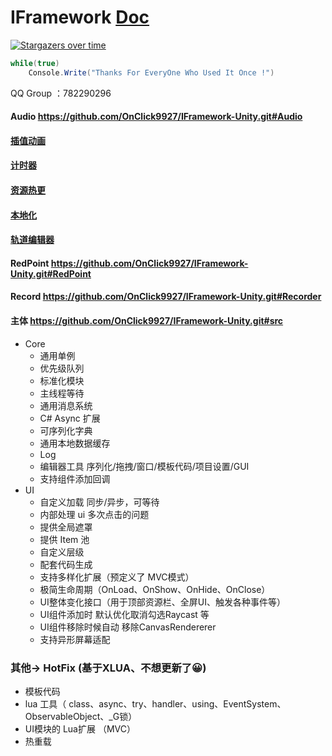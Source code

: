 # IFramework [Doc](https://onclick9927.github.io/2023/07/24/Doc/IFramework-Unity/1-IFramework-Unity-%E7%AE%80%E4%BB%8B/)



[![Stargazers over time](https://starchart.cc/OnClick9927/IFramework-Unity.svg?variant=adaptive)](https://starchart.cc/OnClick9927/IFramework-Unity)
``` csharp
while(true)
    Console.Write("Thanks For EveryOne Who Used It Once !")
```
QQ Group ：782290296 
#### Audio https://github.com/OnClick9927/IFramework-Unity.git#Audio


#### [插值动画](https://github.com/OnClick9927/WooTween)
#### [计时器](https://github.com/OnClick9927/WooTimer)
#### [资源热更](https://github.com/OnClick9927/WooAsset)
#### [本地化](https://github.com/OnClick9927/WooLocalization)
#### [轨道编辑器](https://github.com/OnClick9927/ActionEditor)


#### RedPoint https://github.com/OnClick9927/IFramework-Unity.git#RedPoint
#### Record https://github.com/OnClick9927/IFramework-Unity.git#Recorder
#### 主体 https://github.com/OnClick9927/IFramework-Unity.git#src
* Core
  * 通用单例
  * 优先级队列
  * 标准化模块
  * 主线程等待
  * 通用消息系统
  * C# Async 扩展
  * 可序列化字典
  * 通用本地数据缓存 
  * Log
  * 编辑器工具  序列化/拖拽/窗口/模板代码/项目设置/GUI
  * 支持组件添加回调
* UI
  * 自定义加载 同步/异步，可等待
  * 内部处理 ui 多次点击的问题
  * 提供全局遮罩
  * 提供 Item 池
  * 自定义层级
  * 配套代码生成
  * 支持多样化扩展（预定义了 MVC模式）
  * 极简生命周期（OnLoad、OnShow、OnHide、OnClose）
  * UI整体变化接口（用于顶部资源栏、全屏UI、触发各种事件等）
  * UI组件添加时 默认优化取消勾选Raycast 等
  * UI组件移除时候自动 移除CanvasRendererer
  * 支持异形屏幕适配


### 其他-> HotFix (基于XLUA、不想更新了😀)
  * 模板代码
  * lua 工具（ class、async、try、handler、using、EventSystem、ObservableObject、_G锁）
  * UI模块的 Lua扩展 （MVC）
  * 热重载



